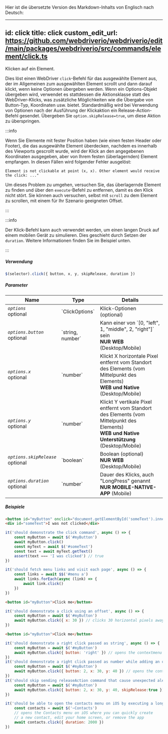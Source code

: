 Hier ist die übersetzte Version des Markdown-Inhalts von Englisch nach Deutsch:

---
id: click
title: click
custom_edit_url: https://github.com/webdriverio/webdriverio/edit/main/packages/webdriverio/src/commands/element/click.ts
---

Klicken auf ein Element.

Dies löst einen WebDriver `click`-Befehl für das ausgewählte Element aus, der im Allgemeinen zum ausgewählten Element scrollt und dann darauf klickt, wenn keine Optionen übergeben werden. Wenn ein Options-Objekt übergeben wird, verwendet es stattdessen die Aktionsklasse statt des WebDriver-Klicks, was zusätzliche Möglichkeiten wie die Übergabe von Button-Typ, Koordinaten usw. bietet. Standardmäßig wird bei Verwendung von Optionen nach der Ausführung der Klickaktion ein Release-Action-Befehl gesendet. Übergeben Sie `option.skipRelease=true`, um diese Aktion zu überspringen.

:::info

Wenn Sie Elemente mit fester Position haben (wie einen festen Header oder Footer), die das ausgewählte Element überdecken, nachdem es innerhalb des Viewports gescrollt wurde, wird der Klick an den angegebenen Koordinaten ausgegeben, aber von Ihrem festen (überlagernden) Element empfangen. In diesen Fällen wird folgender Fehler ausgelöst:

```
Element is not clickable at point (x, x). Other element would receive the click: ..."
```

Um dieses Problem zu umgehen, versuchen Sie, das überlagernde Element zu finden und über den `execute`-Befehl zu entfernen, damit es den Klick nicht stört. Sie können auch versuchen, selbst mit `scroll` zu dem Element zu scrollen, mit einem für Ihr Szenario geeigneten Offset.

:::

:::info

Der Klick-Befehl kann auch verwendet werden, um einen langen Druck auf einem mobilen Gerät zu simulieren. Dies geschieht durch Setzen der `duration`. Weitere Informationen finden Sie im Beispiel unten.

:::

##### Verwendung

```js
$(selector).click({ button, x, y, skipRelease, duration })
```

##### Parameter

<table>
  <thead>
    <tr>
      <th>Name</th><th>Type</th><th>Details</th>
    </tr>
  </thead>
  <tbody>
    <tr>
      <td><code><var>options</var></code><br /><span className="label labelWarning">optional</span></td>
      <td>`ClickOptions`</td>
      <td>Klick-Optionen (optional)</td>
    </tr>
    <tr>
      <td><code><var>options.button</var></code><br /><span className="label labelWarning">optional</span></td>
      <td>`string, number`</td>
      <td>Kann einer von `[0, "left", 1, "middle", 2, "right"]` sein <br /><strong>NUR WEB</strong> (Desktop/Mobile)</td>
    </tr>
    <tr>
      <td><code><var>options.x</var></code><br /><span className="label labelWarning">optional</span></td>
      <td>`number`</td>
      <td>Klickt X horizontale Pixel entfernt vom Standort des Elements (vom Mittelpunkt des Elements)<br /><strong>WEB und Native</strong> (Desktop/Mobile)</td>
    </tr>
    <tr>
      <td><code><var>options.y</var></code><br /><span className="label labelWarning">optional</span></td>
      <td>`number`</td>
      <td>Klickt Y vertikale Pixel entfernt vom Standort des Elements (vom Mittelpunkt des Elements)<br /><strong>WEB und Native Unterstützung</strong> (Desktop/Mobile)</td>
    </tr>
    <tr>
      <td><code><var>options.skipRelease</var></code><br /><span className="label labelWarning">optional</span></td>
      <td>`boolean`</td>
      <td>Boolean (optional) <br /><strong>NUR WEB</strong> (Desktop/Mobile)</td>
    </tr>
    <tr>
      <td><code><var>options.duration</var></code><br /><span className="label labelWarning">optional</span></td>
      <td>`number`</td>
      <td>Dauer des Klicks, auch "LongPress" genannt <br /><strong>NUR MOBILE-NATIVE-APP</strong> (Mobile)</td>
    </tr>
  </tbody>
</table>

##### Beispiele

```html title="example.html"
<button id="myButton" onclick="document.getElementById('someText').innerHTML='I was clicked'">Click me</button>
<div id="someText">I was not clicked</div>
```

```js title="click.js"
it('should demonstrate the click command', async () => {
    const myButton = await $('#myButton')
    await myButton.click()
    const myText = await $('#someText')
    const text = await myText.getText()
    assert(text === 'I was clicked') // true
})
```

```js title="example.js"
it('should fetch menu links and visit each page', async () => {
    const links = await $$('#menu a')
    await links.forEach(async (link) => {
        await link.click()
    })
})

```

```html title="example.html"
<button id="myButton">Click me</button>
```

```js title="example.js"
it('should demonstrate a click using an offset', async () => {
    const myButton = await $('#myButton')
    await myButton.click({ x: 30 }) // clicks 30 horizontal pixels away from location of the button (from center point of element)
})

```

```html title="example.html"
<button id="myButton">Click me</button>
```

```js title="example.js"
it('should demonstrate a right click passed as string', async () => {
    const myButton = await $('#myButton')
    await myButton.click({ button: 'right' }) // opens the contextmenu at the location of the button
})
it('should demonstrate a right click passed as number while adding an offset', async () => {
    const myButton = await $('#myButton')
    await myButton.click({ button: 2, x: 30, y: 40 }) // opens the contextmenu 30 horizontal and 40 vertical pixels away from location of the button (from the center of element)
})
it('should skip sending releaseAction command that cause unexpected alert closure', async () => {
    const myButton = await $('#myButton')
    await myButton.click({ button: 2, x: 30, y: 40, skipRelease:true }) // skips sending releaseActions
})

```

```js title="longpress.example.js"
it('should be able to open the contacts menu on iOS by executing a longPress', async () => {
    const contacts = await $('~Contacts')
    // opens the Contacts menu on iOS where you can quickly create
    // a new contact, edit your home screen, or remove the app
    await contacts.click({ duration: 2000 })
})
```